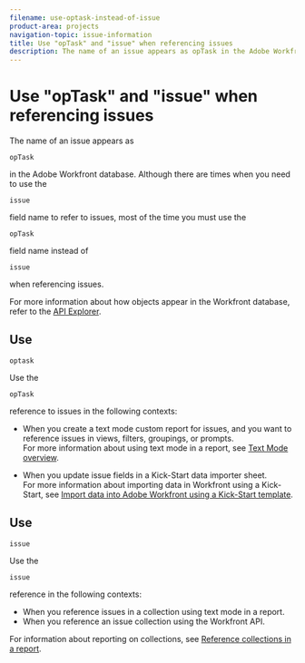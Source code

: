 ```yaml
---
filename: use-optask-instead-of-issue
product-area: projects
navigation-topic: issue-information
title: Use "opTask" and "issue" when referencing issues
description: The name of an issue appears as opTask in the Adobe Workfront database. Although there are times when you need to use the issue field name to refer to issues, most of the time you must use the opTask field name instead of issue when referencing issues.
---
```


# Use "opTask" and "issue" when referencing issues

The name of an issue appears as 

```
opTask
```

in the Adobe Workfront database. Although there are times when you need to use the 

```
issue
```

field name to refer to issues, most of the time you must use the 

```
opTask
```

field name instead of 

```
issue
```

when referencing issues.

For more information about how objects appear in the Workfront database, refer to the [API Explorer](https://one.workfront.com/s/api-explorer).

## Use 

```
optask
```

Use the 

```
opTask
```

reference to issues in the following contexts:&nbsp;

* When you create a text mode custom report for issues, and you want to reference issues in views, filters, groupings, or prompts.  
  For more information about using text mode in a report, see [Text Mode overview](../../../reports-and-dashboards/reports/text-mode/understand-text-mode.md).

<!--* When you pull information about issues using our API.  
  For more information about the Workfront API, see [Adobe Workfront API](../../../wf-api/workfront-api.md)-->

* When you update issue fields in a Kick-Start data importer sheet.  
  For more information about importing data in Workfront using a Kick-Start, see [Import data into Adobe Workfront using a Kick-Start template](../../../administration-and-setup/manage-workfront/using-kick-starts/import-data-via-kickstarts.md).

## Use 

```
issue
```

Use the 

```
issue
```

reference in the following contexts:

* When you reference issues in a collection using text mode in a report. 
* When you reference an issue collection using the Workfront API.

For information about reporting on collections, see [Reference collections in a report](../../../reports-and-dashboards/reports/text-mode/reference-collections-report.md).

<!--
<note type="tip">
For information about how issues appear in a collection, see the
<a href="https://one.workfront.com/s/api-explorer" target="_blank">API Explorer</a> and select the API Unsupported option from the upper-right corner of the page.
<br>(NOTE: Drafted because this might not be needed.)
</note>
-->

